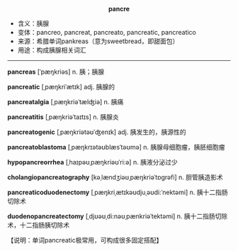 
**<center>pancre</center>**

- <span class="definition">含义：胰腺</span>
- <span class="definition">变体：pancreo, pancreat, pancreato, pancreatic, pancreatico</span>
- <span class="definition">来源：希腊单词pankreas（意为sweetbread，即甜面包）</span>
- <span class="definition">用途：构成胰腺相关词汇</span>


---


<span class="vocabulary">**pancreas**</span> [ˈpæŋkriəs] n. 胰；胰腺

<span class="vocabulary">**pancreatic**</span> [ˌpæŋkriˈætɪk] adj. 胰腺的

<span class="vocabulary">**pancreatalgia**</span> [ˌpæŋkriəˈtælʤiə] n. 胰痛

<span class="vocabulary">**pancreatitis**</span> [ˌpæŋkriəˈtaɪtɪs] n. 胰腺炎

<span class="vocabulary">**pancreatogenic**</span> [ˌpæŋkriətəʊˈʤenɪk] adj. 胰发生的，胰源性的

<span class="vocabulary">**pancreatoblastoma**</span> [ˌpæŋkrɪətəʊblæsˈtəʊmə] n. 胰腺母细胞瘤，胰胚细胞瘤

<span class="vocabulary">**hypopancreorrhea**</span> [ˌhaɪpəʊˌpæŋkriəʊˈri:ə] n. 胰液分泌过少

<span class="vocabulary">**cholangiopancreatography**</span> [kəˌlændʒiəʊˌpæŋkriəˈtɒɡrəfi] n. 胆管胰造影术

<span class="vocabulary">**pancreaticoduodenectomy**</span> [ˌpæŋkriˌætɪkəʊdjuˌəʊdi:ˈnektəmi] n. 胰十二指肠切除术

<span class="vocabulary">**duodenopancreatectomy**</span> [ˌdjʊəʊˌdi:nəʊˌpænkriəˈtektəmi] n. 胰十二指肠切除术，十二指肠胰切除术

【说明：单词pancreatic极常用，可构成很多固定搭配】
